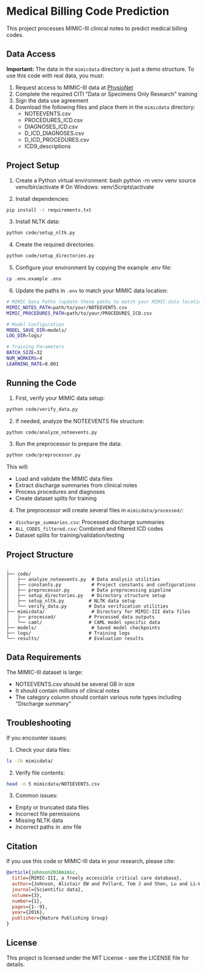 # Medical Billing Code Prediction

This project processes MIMIC-III clinical notes to predict medical billing codes.

## Data Access

**Important:** The data in the `mimicdata` directory is just a demo structure. To use this code with real data, you must:

1. Request access to MIMIC-III data at [PhysioNet](https://physionet.org/content/mimic3-carevue/1.4/)
2. Complete the required CITI "Data or Specimens Only Research" training
3. Sign the data use agreement
4. Download the following files and place them in the `mimicdata` directory:
   - NOTEEVENTS.csv
   - PROCEDURES_ICD.csv
   - DIAGNOSES_ICD.csv
   - D_ICD_DIAGNOSES.csv
   - D_ICD_PROCEDURES.csv
   - ICD9_descriptions

## Project Setup

1. Create a Python virtual environment:
bash
python -m venv venv
source venv/bin/activate # On Windows: venv\Scripts\activate

2. Install dependencies:
```bash
pip install -r requirements.txt
```

3. Install NLTK data:
```bash
python code/setup_nltk.py
```

4. Create the required directories:
```bash
python code/setup_directories.py
```

5. Configure your environment by copying the example .env file:
```bash
cp .env.example .env
```

6. Update the paths in `.env` to match your MIMIC data location:
```bash
# MIMIC Data Paths (update these paths to match your MIMIC data location)
MIMIC_NOTES_PATH=path/to/your/NOTEEVENTS.csv
MIMIC_PROCEDURES_PATH=path/to/your/PROCEDURES_ICD.csv

# Model Configuration
MODEL_SAVE_DIR=models/
LOG_DIR=logs/

# Training Parameters
BATCH_SIZE=32
NUM_WORKERS=4
LEARNING_RATE=0.001
```

## Running the Code

1. First, verify your MIMIC data setup:
```bash
python code/verify_data.py
```

2. If needed, analyze the NOTEEVENTS file structure:
```bash
python code/analyze_noteevents.py
```

3. Run the preprocessor to prepare the data:
```bash
python code/preprocessor.py
```

This will:
- Load and validate the MIMIC data files
- Extract discharge summaries from clinical notes
- Process procedures and diagnoses
- Create dataset splits for training

4. The preprocessor will create several files in `mimicdata/processed/`:
- `discharge_summaries.csv`: Processed discharge summaries
- `ALL_CODES_filtered.csv`: Combined and filtered ICD codes
- Dataset splits for training/validation/testing

## Project Structure

```
.
├── code/
│   ├── analyze_noteevents.py  # Data analysis utilities
│   ├── constants.py           # Project constants and configurations
│   ├── preprocessor.py        # Data preprocessing pipeline
│   ├── setup_directories.py   # Directory structure setup
│   ├── setup_nltk.py         # NLTK data setup
│   └── verify_data.py        # Data verification utilities
├── mimicdata/                 # Directory for MIMIC-III data files
│   ├── processed/            # Processed data outputs
│   └── caml/                 # CAML model specific data
├── models/                    # Saved model checkpoints
├── logs/                     # Training logs
└── results/                  # Evaluation results
```

## Data Requirements

The MIMIC-III dataset is large:
- NOTEEVENTS.csv should be several GB in size
- It should contain millions of clinical notes
- The category column should contain various note types including "Discharge summary"

## Troubleshooting

If you encounter issues:

1. Check your data files:
```bash
ls -lh mimicdata/
```

2. Verify file contents:
```bash
head -n 5 mimicdata/NOTEEVENTS.csv
```

3. Common issues:
- Empty or truncated data files
- Incorrect file permissions
- Missing NLTK data
- Incorrect paths in .env file

## Citation

If you use this code or MIMIC-III data in your research, please cite:

```bibtex
@article{johnson2016mimic,
  title={MIMIC-III, a freely accessible critical care database},
  author={Johnson, Alistair EW and Pollard, Tom J and Shen, Lu and Li-Wei, H Lehman and Feng, Mengling and Ghassemi, Mohammad and Moody, Benjamin and Szolovits, Peter and Celi, Leo Anthony and Mark, Roger G},
  journal={Scientific data},
  volume={3},
  number={1},
  pages={1--9},
  year={2016},
  publisher={Nature Publishing Group}
}
```

## License

This project is licensed under the MIT License - see the LICENSE file for details.